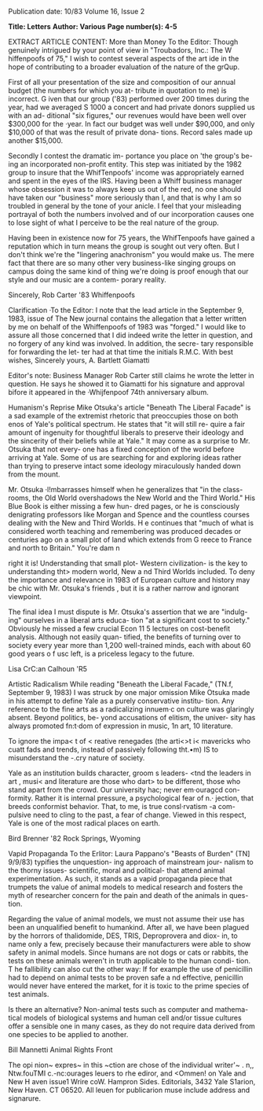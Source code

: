 Publication date: 10/83
Volume 16, Issue 2

**Title: Letters**
**Author: Various**
**Page number(s): 4-5**

EXTRACT ARTICLE CONTENT:
More than Money
To the Editor: 
Though genuinely intrigued by your 
point of view in "Troubadors, Inc.: 
The W hiffenpoofs of 75," I wish to 
contest several aspects of the art ide in 
the hope of contributing to a broader 
evaluation of the nature of the grQup. 

First of all your presentation of the 
size and composition of our annual 
budget (the numbers for which you at-
tribute in quotation to me) is incorrect. 
G iven that our group ('83) performed 
over 200 times during the year, had we 
averaged S 1000 a concert and had 
private donors supplied us with an ad-
ditional "six figures," our revenues 
would have been well over $300,000 
for the ·year. In fact our budget was 
well under $90,000, and only $10,000 
of that was the result of private dona-
tions. Record sales made up another 
$15,000. 

Secondly I contest the dramatic im-
portance you place on 'the group's be-
ing an incorporated non-profit entity. 
This step was initiated by the 1982 
group to insure that the WhifTenpoofs' 
income was appropriately earned and 
spent in the eyes of the IRS. Having 
been a Whiff business manager whose 
obsession it was to always keep us out 
of the red, no one should have taken 
our "business" more seriously than I, 
and that is why I am so troubled in 
general by the tone of your anicle. I 
feel that your misleading portrayal of 
both the numbers involved and of our 
incorporation causes one to lose sight 
of what I perceive to be the real nature 
of the group. 

Having been in existence now for 75 
years, the WhifTenpoofs have gained a 
reputation which in turn means the 
group is sought out very often. But I 
don't think 
we're 
the "lingering 
anachronism" you would make us. The 
mere fact that there are so many other 
very business-like singing groups on 
campus doing the same kind of thing 
we're doing is proof enough that our 
style and our music are a contem-
porary reality. 

Sincerely, 
Rob Carter 
'83 Whiffenpoofs


Clarification
·To the Editor: 
I note that the lead article in the 
September 9, 1983, issue of The New 
journal contains the allegation that a 
letter written by me on behalf of the 
Whiffenpoofs of 1983 was "forged." I 
would like to assure all those concerned 
that I did indeed write the letter in 
question, and no forgery of any kind 
was involved. In addition, the secre-
tary responsible for forwarding the let-
ter had at that time the initials R.M.C. 
With best wishes, 
Sincerely yours, 
A. Bartlett Giamatti

Editor's note: Business Manager Rob Carter 
still claims he wrote the letter in question. He 
says he showed it to Giamatti for his 
signature and approval bifore it appeared in 
the ·Whijfenpoof 74th anniversary album.


Humanism's Reprise
Mike Otsuka's article "Beneath The 
Liberal Facade" is a sad example of the 
extremist rhetoric that preoccupies 
those on both enos of Yale's political 
spectrum. He states that "it will still re-
quire a fair amount of ingenuity for 
thoughtful liberals to preserve their 
ideology and the sincerity of their 
beliefs while at Yale." It may come as a 
surprise to Mr. Otsuka that not every-
one has a fixed conception of the world 
before arriving at Yale. Some of us are 
searching for and exploring ideas 
rather than trying to preserve intact 
some ideology miraculously handed 
down from the mount. 

Mr. Otsuka ·l!mbarrasses himself 
when he generalizes that "in the class-
rooms, the Old World overshadows the 
New World and the Third World." His 
Blue Book is either missing a few hun-
dred pages, or he is consciously 
denigrating professors like Morgan 
and Spence and the countless courses 
dealing with the New and Third 
Worlds. H e continues that "much of 
what is considered worth teaching and 
remembering was produced decades or 
centuries ago on a small plot of land 
which extends from G reece to France 
and north to Britain." You're dam n

right it is! Understanding that small 
plot- Western civilization- is the key 
to understanding tht> modern world, 
New a nd Third Worlds included. To 
deny the importance and relevance in 
1983 of European culture and history 
may be chic with Mr. Otsuka's friends , 
but it is a rather narrow and ignorant 
viewpoint. 

The final idea I must dispute is Mr. 
Otsuka's assertion that we are "indulg-
ing" ourselves in a liberal arts educa-
tion "at a significant cost to society." 
Obviously he missed a few crucial 
Econ 
11 5 
lectures on cost-benefit 
analysis. Although not easily quan-
tified, the benefits of turning over to 
society every year more than 1,200 
well-trained minds, each with about 
60 good years o f usc left, is a priceless 
legacy to the future. 

Lisa CrC:an 
Calhoun 'R5


Artistic Radicalism
While reading "Beneath the Liberal 
Facade," (TN.f, September 9, 1983) I 
was struck by one major omission Mike 
Otsuka made in his attempt to define 
Yale as a purely conservative institu-
tion. Any reference to the fine arts as a 
radicalizing innuem·c on culture was 
glaringly absent. Beyond politics, be-
yond accusations of elitism, the univer-
sity has always promoted fn:t·dom of 
expression 
in 
music, 
1n 
art, 
10 
literature. 

To ignore the impa< t of < reative 
renegades (the arti<>t i< mavericks who 
cuatt fads and trends, instead of 
passively 
following 
tht.•m) 
IS 
to 
misunderstand the -.cry nature of 
society. 

Yale 
as an 
institution builds 
character, groom s leaders- <tnd the 
leaders in art , musi< and literature are 
those who dart> to be different, those 
who stand apart from the crowd. Our 
university hac; never em·ouragcd con-
formity. Rather it is internal pressure, 
a psychological fear of n.· jection, that 
breeds conformist behavior. That, to 
me, is true consl·rvatism -a com-
pulsive need to cling to the past, a fear 
of change. Viewed in this respect, Yale 
is one of the most radical places on 
earth. 

Bird Brenner '82 
Rock Springs, Wyoming


Vapid Propaganda
To the Erlitor: 
Laura Pappano's "Beasts of Burden" 
(TN] 9/9/83) typifies the unquestion-
ing approach of mainstream jour-
nalism to the thorny issues- scientific, 
moral and political- that 
attend 
animal experimentation. As such, it 
stands as a vapid propaganda piece 
that trumpets the value of animal 
models to medical research and fosters 
the myth of researcher concern for the 
pain and death of the animals in ques-
tion. 

Regarding the value of animal 
models, we must not assume their use 
has been an unqualified benefit to 
humankind. After all, we have been 
plagued by the horrors of thalidomide, 
DES, TRIS, Deproprovera and diox-
in, to name only a few, precisely 
because their manufacturers were able 
to show safety in animal models. Since 
humans are not dogs or cats or rabbits, 
the tests on these animals weren't in 
truth applicable to the human condi-
tion. T he fallibility can also cut the 
other way: If for example the use of 
penicillin had to depend on animal 
tests to be proven safe a nd effective, 
penicillin would never have entered 
the market, for it is toxic to the prime 
species of test animals. 

Is there an alternative? Non-animal 
tests such as computer and mathema-
tical models of biological systems and 
human cell and/or tissue cultures offer 
a sensible one in many cases, as they 
do not require data derived from one 
species to be applied to another. 

Bill Mannetti 
Animal Rights Front

The opi nion~ expres~ in this ~ction are 
chose of the individual writer'~ . n,, Ntw.fouTMI 
c.-nc:ourages leuers to rhe ediror, and <Ommen! 
on Yale and New H aven issue1 Wrire coW. 
Hampron Sides. Editorials, 3432 Yale S1arion, 
New Haven. CT 06520. All leuen for 
publicarion muse include address and 
signarure.